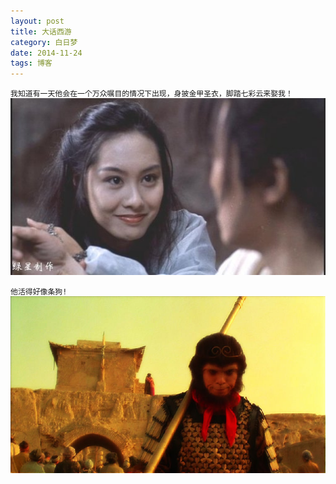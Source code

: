 ```yaml
---
layout: post
title: 大话西游
category: 白日梦
date: 2014-11-24
tags: 博客
---
```

`我知道有一天他会在一个万众嘱目的情况下出现，身披金甲圣衣，脚踏七彩云来娶我！  `  
![zixia](/res/img/大话西游1.jpeg)  

`他活得好像条狗!`  
![likeadog](/res/img/大话西游2.jpg)